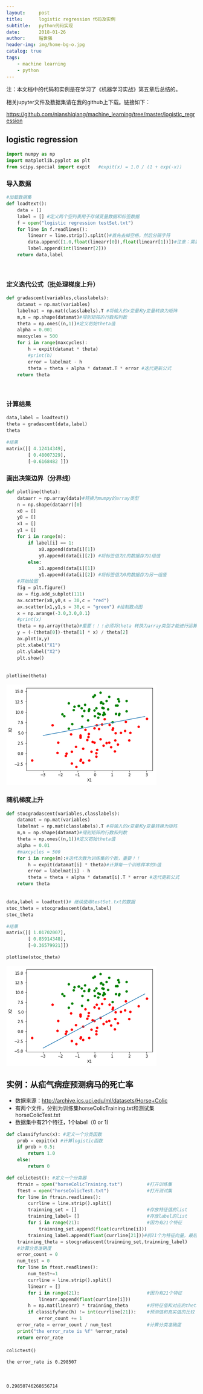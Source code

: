 ```yaml
---
layout:     post
title:      logistic regression 代码及实例
subtitle:   python代码实现
date:       2018-01-26
author:     粘世强
header-img: img/home-bg-o.jpg
catalog: true
tags:
    - machine learning
    - python
---
```



注：本文档中的代码和实例是在学习了《机器学习实战》第五章后总结的。

相关jupyter文件及数据集请在我的github上下载。链接如下：

https://github.com/nianshiqiang/machine_learning/tree/master/logistic_regression

## logistic regression 


```python
import numpy as np
import matplotlib.pyplot as plt
from scipy.special import expit   #expit(x) = 1.0 / (1 + exp(-x))
```

### 导入数据


```python
#加载数据集
def loadtext():
    data = []
    label = [] #定义两个空列表用于存储变量数据和标签数据
    f = open("logistic regression testSet.txt")
    for line in f.readlines():
        linearr = line.strip().split()#首先去掉空格，然后分隔字符
        data.append([1.0,float(linearr[0]),float(linearr[1])])#注意：需要将字符串类型换为数值型
        label.append(int(linearr[2]))
    return data,label
       
    
```

### 定义迭代公式（批处理梯度上升）


```python
def gradascent(variables,classlabels):
    datamat = np.mat(variables)
    labelmat = np.mat(classlabels).T #将输入的x变量和y变量转换为矩阵
    m,n = np.shape(datamat)#得到矩阵的行数和列数
    theta = np.ones((n,1))#定义初始theta值
    alpha = 0.001
    maxcycles = 500
    for i in range(maxcycles):
        h = expit(datamat * theta)
        #print(h)
        error = labelmat - h 
        theta = theta + alpha * datamat.T * error #迭代更新公式
    return theta
        
        

```

### 计算结果


```python
data,label = loadtext()
theta = gradascent(data,label)
theta
```


```python
#结果
matrix([[ 4.12414349],
        [ 0.48007329],
        [-0.6168482 ]])
```



### 画出决策边界（分界线）


```python
def plotline(theta):
    dataarr = np.array(data)#转换为mumpy的array类型
    n = np.shape(dataarr)[0]
    x0 = []
    y0 = []
    x1 = []
    y1 = []
    for i in range(n):
        if label[i] == 1:
            x0.append(data[i][1])
            y0.append(data[i][2]) #将标签值为1的数据存为1组值
        else:
            x1.append(data[i][1])
            y1.append(data[i][2]) #将标签值为0的数据存为另一组值
    #开始绘图
    fig = plt.figure()
    ax = fig.add_subplot(111)
    ax.scatter(x0,y0,s = 30,c = "red")
    ax.scatter(x1,y1,s = 30,c = "green") #绘制散点图
    x = np.arange(-3.0,3.0,0.1)
    #print(x)
    theta = np.array(theta)#重要！！！必须将theta 转换为array类型才能进行运算
    y = (-(theta[0])-theta[1] * x) / theta[2]
    ax.plot(x,y)
    plt.xlabel("X1")
    plt.ylabel("X2")
    plt.show()
    
```


```python
plotline(theta)
```

![](https://raw.githubusercontent.com/nianshiqiang/machine_learning/master/logistic_regression/output_11_0.png)




### 随机梯度上升


```python
def stocgradascent(variables,classlabels):
    datamat = np.mat(variables)
    labelmat = np.mat(classlabels).T #将输入的x变量和y变量转换为矩阵
    m,n = np.shape(datamat)#得到矩阵的行数和列数
    theta = np.ones((n,1))#定义初始theta值
    alpha = 0.01
    #maxcycles = 500
    for i in range(m):#迭代次数为训练集的个数，重要！！
        h = expit(datamat[i] * theta)#计算每一个训练样本的h值
        error = labelmat[i] - h 
        theta = theta + alpha * datamat[i].T * error #迭代更新公式
    return theta
        
```


```python
data,label = loadtext()# 继续使用testSet.txt的数据
stoc_theta = stocgradascent(data,label)
stoc_theta
```


```python
#结果
matrix([[ 1.01702007],
        [ 0.85914348],
        [-0.36579921]])
```


```python
plotline(stoc_theta)
```


![png](https://raw.githubusercontent.com/nianshiqiang/machine_learning/master/logistic_regression/output_15_0.png)


## 实例：从疝气病症预测病马的死亡率

- 数据来源：http://archive.ics.uci.edu/ml/datasets/Horse+Colic
- 有两个文件，分别为训练集horseColicTraining.txt和测试集horseColicTest.txt
- 数据集中有21个特征，1个label（0 or 1)



```python
def classifyfunc(x): #定义一个分类函数
    prob = expit(x) #计算logistic函数
    if prob > 0.5:
        return 1.0
    else:
        return 0  
```


```python
def colictest(): #定义一个分类器
    ftrain = open("horseColicTraining.txt")         #打开训练集
    ftest = open("horseColicTest.txt")              #打开测试集
    for line in ftrain.readlines():
        currline = line.strip().split()
        trainning_set = []                          #存放特征值的list
        trainning_label= []                         #存放label的list
        for i in range(21):                         #因为有21个特征
            trainning_set.append(float(currline[i]))
        trainning_label.append(float(currline[21]))#前21个为特征向量，最后一列为label值
    trainning_theta = stocgradascent(trainning_set,trainning_label)
    #计算分类准确度
    error_count = 0
    num_test = 0
    for line in ftest.readlines():
        num_test+=1
        currline = line.strip().split()
        linearr = []
        for i in range(21):                         #因为有21个特征
            linearr.append(float(currline[i]))
        h = np.mat(linearr) * trainning_theta       #将特征值和对应的theta值相乘后相加
        if classifyfunc(h) != int(currline[21]):    #预测值和真实值的比较
            error_count += 1
    error_rate = error_count / num_test             #计算分类准确度
    print("the error_rate is %f" %error_rate)
    return error_rate
    
colictest()    
```

    the error_rate is 0.298507
  


    0.29850746268656714


